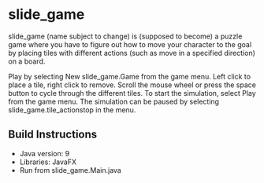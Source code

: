 # slide_game

slide_game (name subject to change) is (supposed to become) a puzzle game where you have to figure out how to move your character to the goal by placing tiles with different actions (such as move in a specified direction) on a board.

Play by selecting New slide_game.Game from the game menu. Left click to place a tile, right click to remove. Scroll the mouse wheel or press the space button to cycle through the different tiles. To start the simulation, select Play from the game menu. The simulation can be paused by selecting slide_game.tile_actionstop in the menu.

## Build Instructions

- Java version: 9
- Libraries: JavaFX
- Run from slide_game.Main.java
